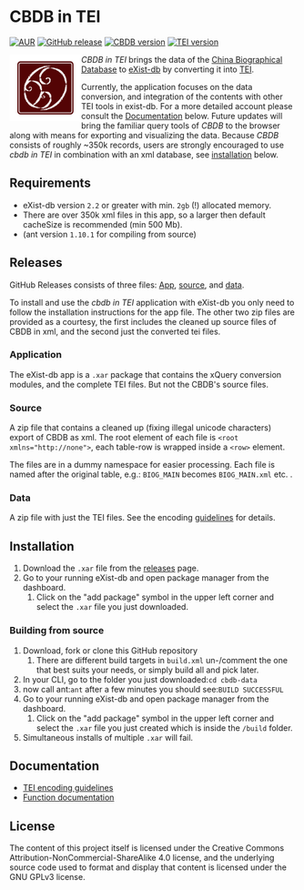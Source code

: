 # CBDB in TEI
[![AUR](https://img.shields.io/badge/license-GPLv3.0-blue.svg)](https://choosealicense.com/licenses/gpl-3.0/)
[![GitHub release](https://img.shields.io/badge/release-0.6.3-green.svg)](https://github.com/duncdrum/cbdb-data/releases/latest)
[![CBDB version](https://img.shields.io/badge/CBDB-20150202-red.svg)](https://hu-my.sharepoint.com/personal/hongsuwang_fas_harvard_edu/_layouts/15/guestaccess.aspx?guestaccesstoken=3E8k6iahdJx2Ew6k%2BAeKHDuP4DSSFzbpy02BbfjXhKs%3D&docid=09fda1531e3214410a18eb2aece0b003f)
[![TEI version](https://img.shields.io/badge/TEI_P5-3.1.0-yellow.svg)](http://www.tei-c.org/release/doc/tei-p5-doc/en/html/index.html)

<img src="icon.png" align="left" width="25%"/>

*CBDB in TEI* brings the data of the [China Biographical Database](http://projects.iq.harvard.edu/cbdb/home)
to [eXist-db](http://exist-db.org/exist/apps/homepage/index.html) by converting it into [TEI](http://www.tei-c.org/index.xml).

Currently, the application focuses on the data conversion, and integration of the contents with other TEI tools in exist-db.
For a more detailed account please consult the [Documentation](#documentation) below. Future updates will bring the familiar query
tools of *CBDB* to the browser along with means for exporting and visualizing the data.
Because *CBDB* consists of roughly ~350k records, users are strongly encouraged to use *cbdb in TEI* in combination with an xml database, see [installation](#installation) below.


## Requirements
*   eXist-db version ``2.2`` or greater with min. ``2gb`` (!) allocated memory.
*   There are over 350k xml files in this app, so a larger then default cacheSize is recommended (min 500 Mb).
*   (ant version ``1.10.1`` for compiling from source)


## Releases
GitHub Releases consists of three files: [App](#application), [source](#source), and [data](#data).

To install and use the *cbdb in TEI* application with eXist-db you only need to follow the installation instructions for the app file.
The other two zip files are provided as a courtesy, the first includes the cleaned up source files of CBDB in xml, and the second
just the converted tei files.

### Application
The eXist-db app is a ``.xar`` package that contains the xQuery conversion modules, and the complete TEI files.
But not the CBDB's source files.

### Source
A zip file that contains a cleaned up (fixing illegal unicode characters) export of CBDB as xml.
The root element of each file is ```<root xmlns="http://none">```, each table-row is wrapped inside a ```<row>``` element.

The files are in a dummy namespace for easier processing.
Each file is named after the original table, e.g.:
```BIOG_MAIN``` becomes ```BIOG_MAIN.xml``` etc. .

### Data
A zip file with just the TEI files. See the encoding [guidelines](doc/encoding-desc.md) for details.

## Installation
1.  Download  the ``.xar`` file from the [releases](https://github.com/duncdrum/cbdb-data/releases) page.
2.  Go to your running eXist-db and open package manager from the dashboard.
    1.  Click on the "add package" symbol in the upper left corner and select the ``.xar`` file you just downloaded.

### Building from source
1.  Download, fork or clone this GitHub repository
    1.  There are different build targets in ```build.xml``` un-/comment the one that best suits your needs, or simply build all and pick later.
2.  In your CLI, go to the folder you just downloaded:``cd cbdb-data``
3.  now call ant:``ant`` after a few minutes you should see:``BUILD SUCCESSFUL``
4.  Go to your running eXist-db and open package manager from the dashboard.
    1.  Click on the "add package" symbol in the upper left corner and select the ``.xar`` file you just created which is inside the ``/build`` folder.
5.  Simultaneous installs of multiple ```.xar``` will fail.  


## Documentation
*   [TEI encoding guidelines](doc/encoding-desc.md)
*   [Function documentation](doc/function-doc.md)

## License
The content of this project itself is licensed under the Creative Commons Attribution-NonCommercial-ShareAlike 4.0 license,
and the underlying source code used to format and display that content is licensed under the GNU GPLv3 license.
